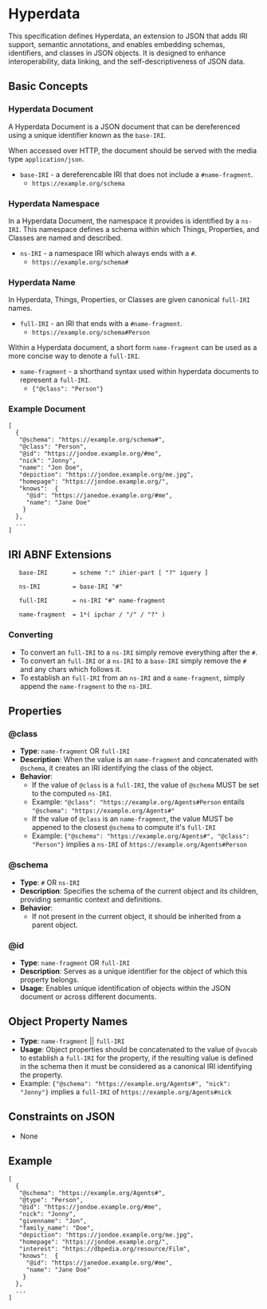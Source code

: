 # Hyperdata

This specification defines Hyperdata, an extension to JSON that adds IRI support, semantic annotations, and enables embedding schemas, identifiers, and classes in JSON objects. It is designed to enhance interoperability, data linking, and the self-descriptiveness of JSON data.

## Basic Concepts

### Hyperdata Document

A Hyperdata Document is a JSON document that can be dereferenced using a unique identifier known as the `base-IRI`.

When accessed over HTTP, the document should be served with the media type `application/json`.
- `base-IRI` - a dereferencable IRI that does not include a `#name-fragment`.
  - `https://example.org/schema`
  
### Hyperdata Namespace

In a Hyperdata Document, the namespace it provides is identified by a `ns-IRI`. This namespace defines a schema within which Things, Properties, and Classes are named and described.
- `ns-IRI` - a namespace IRI which always ends with a `#`.
  - `https://example.org/schema#`

### Hyperdata Name

In Hyperdata, Things, Properties, or Classes are given canonical `full-IRI` names.
- `full-IRI` - an IRI that ends with a `#name-fragment`.
  - `https://example.org/schema#Person`

Within a Hyperdata document, a short form `name-fragment` can be used as a more concise way to denote a `full-IRI`.
- `name-fragment` - a shorthand syntax used within hyperdata documents to represent a `full-IRI`.
  - `{"@class": "Person"}`

### Example Document

```
[
  {
   "@schema": "https://example.org/schema#",
   "@class": "Person",
   "@id": "https://jondoe.example.org/#me",
   "nick": "Jonny",
   "name": "Jon Doe",
   "depiction": "https://jondoe.example.org/me.jpg",
   "homepage": "https://jondoe.example.org/",
   "knows":  {
     "@id": "https://janedoe.example.org/#me",
     "name": "Jane Doe"
    }
  },
  ...
]
```

## IRI ABNF Extensions
```
   base-IRI       = scheme ":" ihier-part [ "?" iquery ]
   
   ns-IRI         = base-IRI "#"
   
   full-IRI       = ns-IRI "#" name-fragment
   
   name-fragment  = 1*( ipchar / "/" / "?" )
```

### Converting
- To convert an `full-IRI` to a `ns-IRI` simply remove everything after the `#`.
- To convert an `full-IRI` or a `ns-IRI` to a `base-IRI` simply remove the `#` and any chars which follows it.
- To establish an `full-IRI` from an `ns-IRI` and a `name-fragment`, simply append the `name-fragment` to the `ns-IRI`.

## Properties

### @class
- **Type**: `name-fragment` OR `full-IRI`
- **Description**: When the value is an `name-fragment` and concatenated with `@schema`, it creates an IRI identifying the class of the object.
- **Behavior**: 
  - If the value of `@class` is a `full-IRI`, the value of `@schema` MUST be set to the computed `ns-IRI`.
  - Example: `"@class": "https://example.org/Agents#Person` entails `"@schema": "https://example.org/Agents#"`
  - If the value of `@class` is an `name-fragment`, the value MUST be appened to the closest `@schema` to compute it's `full-IRI`
  - Example: `{"@schema": "https://example.org/Agents#", "@class": "Person"}` implies a `ns-IRI` of `https://example.org/Agents#Person`
 
### @schema
- **Type**: `#` OR `ns-IRI`
- **Description**: Specifies the schema of the current object and its children, providing semantic context and definitions.
- **Behavior**: 
  - If not present in the current object, it should be inherited from a parent object.

### @id
- **Type**: `name-fragment` OR `full-IRI`
- **Description**: Serves as a unique identifier for the object of which this property belongs.
- **Usage**: Enables unique identification of objects within the JSON document or across different documents.

## Object Property Names
- **Type**: `name-fragment` || `full-IRI`
- **Usage**: Object properties should be concatenated to the value of `@vocab` to establish a `full-IRI` for the property, if the resulting value is defined in the schema then it must be considered as a canonical IRI identifying the property.
- Example: `{"@schema": "https://example.org/Agents#", "nick": "Jonny"}` implies a `full-IRI` of `https://example.org/Agents#nick`

## Constraints on JSON
- None

## Example 
```
[
  {
   "@schema": "https://example.org/Agents#",
   "@type": "Person",
   "@id": "https://jondoe.example.org/#me",
   "nick": "Jonny",
   "givenname": "Jon",
   "family_name": "Doe",
   "depiction": "https://jondoe.example.org/me.jpg",
   "homepage": "https://jondoe.example.org/",
   "interest": "https://dbpedia.org/resource/Film",
   "knows":  {
     "@id": "https://janedoe.example.org/#me",
     "name": "Jane Doe"
    }
  },
  ...
]
```

